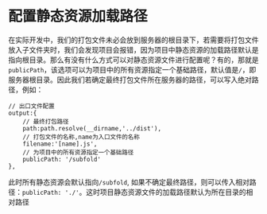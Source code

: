 # 配置静态资源加载路径

在实际开发中，我们的打包文件未必会放到服务器的根目录下，若需要将打包文件放入子文件夹时，我们会发现项目会报错，因为项目中静态资源的加载路径默认是指向根目录。那么有没有什么方式可以对静态资源文件进行配置呢？有的，那就是`publicPath`，该选项可以为项目中的所有资源指定一个基础路径，默认值是`/`，即服务器根目录。因此我们若确定最终打包文件所在服务器的路径，可以写入绝对路径，例如：

```JS
// 出口文件配置
output:{
    // 最终打包路径
    path:path.resolve(__dirname,'../dist'),
    // 打包文件的名称,name为入口文件的名称
    filename:'[name].js',    
    // 为项目中的所有资源指定一个基础路径
    publicPath: '/subfold'
},
```

此时所有静态资源会默认指向`/subfold`, 如果不确定最终路径，则可以传入相对路径：`publicPath: './'`。这时项目静态资源文件的加载路径默认为所在目录的相对路径
